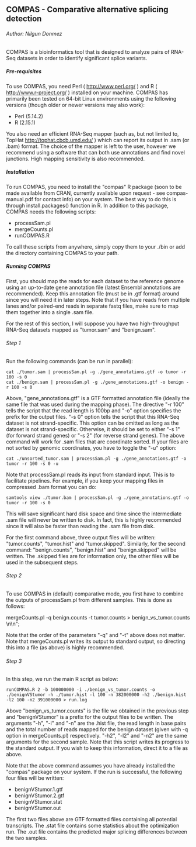 ## COMPAS - Comparative alternative splicing detection
###### Author: Nilgun Donmez

COMPAS is a bioinformatics tool that is designed to analyze pairs of RNA-Seq datasets in order to identify significant splice variants.

##### Pre-requisites

To use COMPAS, you need Perl ( http://www.perl.org/ ) and R ( http://www.r-project.org/ ) installed on your machine. COMPAS has primarily been tested on 64-bit Linux environments using the following versions (though older or newer versions may also work):

- Perl (5.14.2)
- R (2.15.1)
	
You also need an efficient RNA-Seq mapper (such as, but not limited to, TopHat http://tophat.cbcb.umd.edu/ ) which can report its output in .sam (or .bam) format. The choice of the mapper is left to the user, however we recommend using a software that can both use annotations and find novel junctions. High mapping sensitivity is also recommended.

##### Installation

To run COMPAS, you need to install the "compas" R package (soon to be made available from CRAN, currently available upon request - see compas-manual.pdf for contact info) on your system. The best way to do this is through install.packages() function in R. In addition to this package, COMPAS needs the following scripts:

- processSam.pl
- mergeCounts.pl
- runCOMPAS.R

To call these scripts from anywhere, simply copy them to your ./bin or add the directory containing COMPAS to your path.

##### Running COMPAS

First, you should map the reads for each dataset to the reference genome using an up-to-date gene annotation file (latest Ensembl annotations are recommended). Keep this annotation file (must be in .gtf format) around since you will need it in later steps. Note that if you have reads from multiple lanes and/or paired-end reads in separate fastq files, make sure to map them together into a single .sam file.

For the rest of this section, I will suppose you have two high-throughput RNA-Seq datasets mapped as "tumor.sam" and "benign.sam".

###### Step 1

Run the following commands (can be run in parallel):

```
cat ./tumor.sam | processSam.pl -g ./gene_annotations.gtf -o tumor -r 100 -s 0
cat ./benign.sam | processSam.pl -g ./gene_annotations.gtf -o benign -r 100 -s 0
```

Above, "gene_annotations.gtf" is a GTF formatted annotation file (ideally the same file that was used during the mapping phase). The directive "-r 100" tells the script that the read length is 100bp and "-o" option specifies the prefix for the output files. "-s 0" option tells the script that this RNA-Seq dataset is not strand-specific. This option can be omitted as long as the dataset is not strand-specific. Otherwise, it should be set to either "-s 1" (for forward strand genes) or "-s 2" (for reverse strand genes). The above command will work for .sam files that are coordinate sorted. If your files are not sorted by genomic coordinates, you have to toggle the "-u" option:

` cat ./unsorted_tumor.sam | processSam.pl -g ./gene_annotations.gtf -o tumor -r 100 -s 0 -u `

Note that processSam.pl reads its input from standard input. This is to facilitate pipelines. For example, if you keep your mapping files in compressed .bam format you can do:

` samtools view ./tumor.bam | processSam.pl -g ./gene_annotations.gtf -o tumor -r 100 -s 0 `

This will save significant hard disk space and time since the intermediate .sam file will never be written to disk. In fact, this is highly recommended since it will also be faster than reading the .sam file from disk.

For the first command above, three output files will be written: "tumor.counts", "tumor.hist" and "tumor.skipped". Similarly, for the second command: "benign.counts", "benign.hist" and "benign.skipped" will be written. The .skipped files are for information only, the other files will be used in the subsequent steps.

###### Step 2 

To use COMPAS in (default) comparative mode, you first have to combine the outputs of processSam.pl from different samples. This is done as follows:

mergeCounts.pl -q benign.counts -t tumor.counts > benign_vs_tumor.counts \n\n";

Note that the order of the parameters "-q" and "-t" above does not matter. Note that mergeCounts.pl writes its output to standard output, so directing this into a file (as above) is highly recommended.

###### Step 3

In this step, we run the main R script as below:

` runCOMPAS.R 2 -b 100000000 -i ./benign_vs_tumor.counts -o ./benignVStumor -h ./tumor.hist -l 100 -n 382000000 -h2 ./benign.hist -l2 100 -n2 391000000 > run.log `

Above "benign_vs_tumor.counts" is the file we obtained in the previous step and "benignVStumor" is a prefix for the output files to be written. The arguments "-h", "-l" and "-n" are the .hist file, the read length in base pairs and the total number of reads mapped for the benign dataset (given with -q option in mergeCounts.pl) respectively. "-h2", "-l2" and "-n2" are the same arguments for the second sample. Note that this script writes its progress to the standard output. If you wish to keep this information, direct it to a file as above.

Note that the above command assumes you have already installed the "compas" package on your system. If the run is successful, the following four files will be written:

- benignVStumor.1.gtf
- benignVStumor.2.gtf
- benignVStumor.stat
- benignVStumor.out

The first two files above are GTF formatted files containing all potential transcripts. The .stat file contains some statistics about the optimization run. The .out file contains the predicted major splicing differences between the two samples.  


